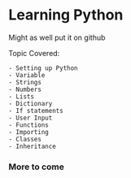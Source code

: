 # Learning Python

Might as well put it on github

Topic Covered:

	- Setting up Python
	- Variable
	- Strings
	- Numbers
	- Lists
	- Dictionary
	- If statements
	- User Input 
	- Functions
	- Importing 
	- Classes 
	- Inheritance

### More to come 
